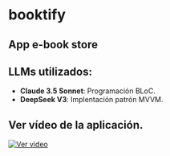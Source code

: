 # booktify

## App e-book store

## LLMs utilizados:

- **Claude 3.5 Sonnet**: Programación BLoC.
- **DeepSeek V3**: Implentación patrón MVVM.

## Ver vídeo de la aplicación.
[![Ver video](https://img.youtube.com/vi/gRXX5OeA2Ek/0.jpg)](https://www.youtube.com/watch?v=gRXX5OeA2Ek)






